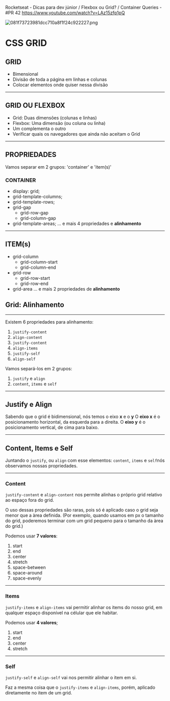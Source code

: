 Rocketseat - Dicas para dev júnior / Flexbox ou Grid? / Container Queries - #PR 42
https://www.youtube.com/watch?v=LAz15zfp1pQ

![081f73723981dcc710a8f1f24c922227.png](:/d936ba5a086748d2ae9a26d93fb066d7)

# CSS GRID

## GRID
- Bimensional
- Divisão de toda a página em linhas e colunas
- Colocar elementos onde quiser nessa divisão
---
## GRID OU FLEXBOX
- Grid: Duas dimensões (colunas e linhas)
- Flexbox: Uma dimensão (ou coluna ou linha)
- Um complementa o outro
- Verificar quais os navegadores que ainda não aceitam o Grid
---
## PROPRIEDADES

Vamos separar em 2 grupos:
'container' e 'item(s)'

### CONTAINER
- display: grid;
- grid-template-columns;
- grid-template-rows;
- grid-gap
	- grid-row-gap
	- grid-column-gap
- grid-template-areas;
... e mais 4 propriedades e **alinhamento**
---
## ITEM(s)
- grid-column
	- grid-column-start
	- grid-column-end
- grid-row
	- grid-row-start
	- grid-row-end
- grid-area
... e mais 2 propriedades de **alinhamento**

## Grid: Alinhamento
---
Existem 6 propriedades para alinhamento:
 1. `justify-content`
 2. `align-content`
 3. `justify-content`
 4. `align-items`
 5. `justify-self`
 6. `align-self`

Vamos separá-los em 2 grupos:
1. `justify` e `align`
2. `content`, `items` e `self`
---
## Justify e Align

Sabendo que o grid é bidimensional, nós temos o eixo **x** e o **y**
O **eixo x** é o posicionamento horizontal, da esquerda para a direita.
O **eixo y** é o posicionamento vertical, de cima para baixo.

---
 ## Content, Items e Self
 
 Juntando o `justify`, ou `align` com esse elementos: `content`, `items` e `self`nós observamos nossas propriedades.
 
 ---
 ### Content
 `justify-content` e `align-content` nos permite alinhas o próprio grid relativo ao espaço fora do grid.
 
 O uso dessas propriedades são raras, pois só é aplicado caso o grid seja menor que a àrea definida.
 (Por exemplo, quando usamos em px o tamanho do grid, poderemos terminar com um grid pequeno para o tamanho da àrea do grid.)
 
 Podemos usar **7 valores**:
 1. start
 2. end
 3. center
 4. stretch
 5. space-between
 6. space-around
 7. space-evenly
 ---
### Items

`justify-items` e `align-items` vai permitir alinhar os items do nosso grid, em qualquer espaço disponível na célular que ele habitar.

Podemos usar **4 valores**;
1. start
2. end
3. center
4. stretch
---
### Self

`justify-self` e `align-self` vai nos permitir alinhar o item em si.

Faz a mesma coisa que o `justify-items` e `align-items`, porém, aplicado diretamente no item de um grid.